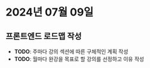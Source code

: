 # 2024년 07월 09일

## 프론트엔드 로드맵 작성

- **TODO**: 주마다 강의 섹션에 따른 구체적인 계획 작성
- **TODO**: 월마다 완강을 목표로 할 강의를 선정하고 이유 작성
